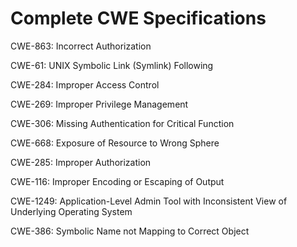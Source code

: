 

# Complete CWE Specifications

CWE-863: Incorrect Authorization

CWE-61: UNIX Symbolic Link (Symlink) Following

CWE-284: Improper Access Control

CWE-269: Improper Privilege Management

CWE-306: Missing Authentication for Critical Function

CWE-668: Exposure of Resource to Wrong Sphere

CWE-285: Improper Authorization

CWE-116: Improper Encoding or Escaping of Output

CWE-1249: Application-Level Admin Tool with Inconsistent View of Underlying Operating System

CWE-386: Symbolic Name not Mapping to Correct Object